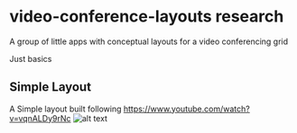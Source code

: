 # video-conference-layouts research
A group of little apps with conceptual layouts for a video conferencing grid

Just basics

## Simple Layout
A Simple layout built following https://www.youtube.com/watch?v=vqnALDy9rNc
![alt text](https://github.com/jermsam/video-layouts/blob/main/simple/public/video.png)
